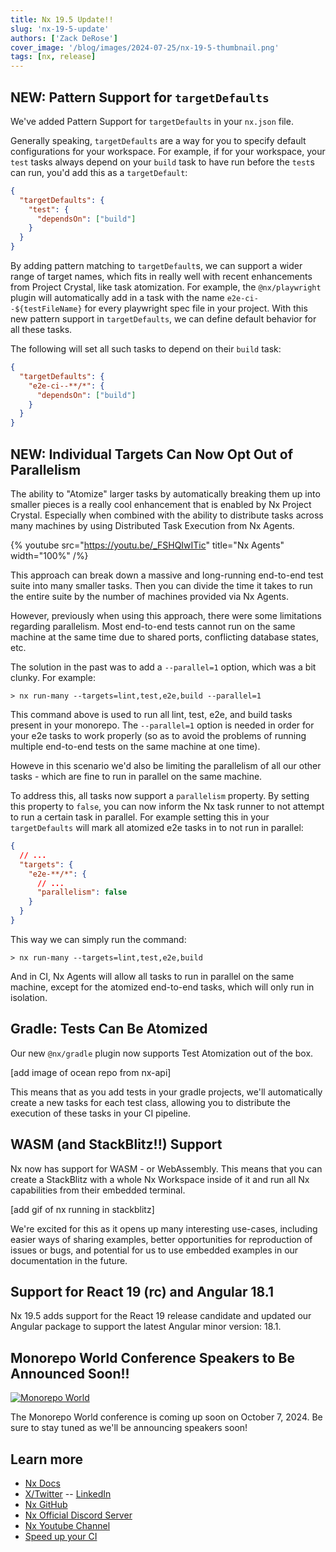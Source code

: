 ```yaml
---
title: Nx 19.5 Update!!
slug: 'nx-19-5-update'
authors: ['Zack DeRose']
cover_image: '/blog/images/2024-07-25/nx-19-5-thumbnail.png'
tags: [nx, release]
---
```


## NEW: Pattern Support for `targetDefaults`

We've added Pattern Support for `targetDefaults` in your `nx.json` file.

Generally speaking, `targetDefaults` are a way for you to specify default configurations for your workspace. For example, if for your workspace, your `test` tasks always depend on your `build` task to have run before the `test`s can run, you'd add this as a `targetDefault`:

```json
{
  "targetDefaults": {
    "test": {
      "dependsOn": ["build"]
    }
  }
}
```

By adding pattern matching to `targetDefault`s, we can support a wider range of target names, which fits in really well with recent enhancements from Project Crystal, like task atomization. For example, the `@nx/playwright` plugin will automatically add in a task with the name `e2e-ci--${testFileName}` for every playwright spec file in your project. With this new pattern support in `targetDefaults`, we can define default behavior for all these tasks.

The following will set all such tasks to depend on their `build` task:

```json
{
  "targetDefaults": {
    "e2e-ci--**/*": {
      "dependsOn": ["build"]
    }
  }
}
```

## NEW: Individual Targets Can Now Opt Out of Parallelism

The ability to "Atomize" larger tasks by automatically breaking them up into smaller pieces is a really cool enhancement that is enabled by Nx Project Crystal. Especially when combined with the ability to distribute tasks across many machines by using Distributed Task Execution from Nx Agents.

{% youtube
src="https://youtu.be/_FSHQIwITic"
title="Nx Agents"
width="100%" /%}

This approach can break down a massive and long-running end-to-end test suite into many smaller tasks. Then you can divide the time it takes to run the entire suite by the number of machines provided via Nx Agents.

However, previously when using this approach, there were some limitations regarding parallelism. Most end-to-end tests cannot run on the same machine at the same time due to shared ports, conflicting database states, etc.

The solution in the past was to add a `--parallel=1` option, which was a bit clunky. For example:

```terminal
> nx run-many --targets=lint,test,e2e,build --parallel=1
```

This command above is used to run all lint, test, e2e, and build tasks present in your monorepo. The `--parallel=1` option is needed in order for your e2e tasks to work properly (so as to avoid the problems of running multiple end-to-end tests on the same machine at one time).

Howeve in this scenario we'd also be limiting the parallelism of all our other tasks - which are fine to run in parallel on the same machine.

To address this, all tasks now support a `parallelism` property. By setting this property to `false`, you can now inform the Nx task runner to not attempt to run a certain task in parallel. For example setting this in your `targetDefaults` will mark all atomized e2e tasks in to not run in parallel:

```json
{
  // ...
  "targets": {
    "e2e-**/*": {
      // ...
      "parallelism": false
    }
  }
}
```

This way we can simply run the command:

```terminal
> nx run-many --targets=lint,test,e2e,build
```

And in CI, Nx Agents will allow all tasks to run in parallel on the same machine, except for the atomized end-to-end tasks, which will only run in isolation.

## Gradle: Tests Can Be Atomized

Our new `@nx/gradle` plugin now supports Test Atomization out of the box.

[add image of ocean repo from nx-api]

This means that as you add tests in your gradle projects, we'll automatically create a new tasks for each test class, allowing you to distribute the execution of these tasks in your CI pipeline.

## WASM (and StackBlitz!!) Support

Nx now has support for WASM - or WebAssembly. This means that you can create a StackBlitz with a whole Nx Workspace inside of it and run all Nx capabilities from their embedded terminal.

[add gif of nx running in stackblitz]

We're excited for this as it opens up many interesting use-cases, including easier ways of sharing examples, better opportunities for reproduction of issues or bugs, and potential for us to use embedded examples in our documentation in the future.

## Support for React 19 (rc) and Angular 18.1

Nx 19.5 adds support for the React 19 release candidate and updated our Angular package to support the latest Angular minor version: 18.1.

## Monorepo World Conference Speakers to Be Announced Soon!!

[![Monorepo World](/blog/images/2024-07-25/monorepo-world.jpg)](https://monorepo.world)

The Monorepo World conference is coming up soon on October 7, 2024. Be sure to stay tuned as we'll be announcing speakers soon!

## Learn more

- [Nx Docs](/getting-started/intro)
- [X/Twitter](https://twitter.com/nxdevtools) -- [LinkedIn](https://www.linkedin.com/company/nrwl/)
- [Nx GitHub](https://github.com/nrwl/nx)
- [Nx Official Discord Server](https://go.nx.dev/community)
- [Nx Youtube Channel](https://www.youtube.com/@nxdevtools)
- [Speed up your CI](https://nx.app/)
